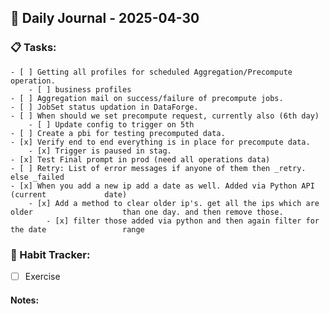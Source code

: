 ## 📝 Daily Journal - 2025-04-30

### 📋 Tasks:
	- [ ] Getting all profiles for scheduled Aggregation/Precompute operation.
		- [ ] business profiles 
	- [ ] Aggregation mail on success/failure of precompute jobs.
	- [ ] JobSet status updation in DataForge.
	- [ ] When should we set precompute request, currently also (6th day)
		- [ ] Update config to trigger on 5th
	- [ ] Create a pbi for testing precomputed data.
	- [x] Verify end to end everything is in place for precompute data.
		- [x] Trigger is paused in stag.
	- [x] Test Final prompt in prod (need all operations data)
	- [ ] Retry: List of error messages if anyone of them then _retry. else _failed
	- [x] When you add a new ip add a date as well. Added via Python API (current             date)
		- [x] Add a method to clear older ip's. get all the ips which are older                    than one day. and then remove those. 
			- [x] filter those added via python and then again filter for the date                 range

### 🔁 Habit Tracker:
- [ ] Exercise

#### Notes:

